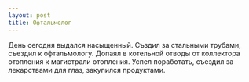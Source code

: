 ```yaml
---
layout: post
title: Офтальмолог
---
```


День сегодня выдался насыщенный. Създил за стальными трубами, съездил к офтальмологу. Допаял в котельной отводы от коллектора отопления к магистрали отопления. Успел поработать, съездил за лекарствами для глаз, закупился продуктами.
